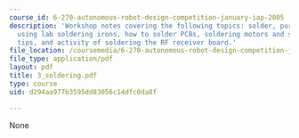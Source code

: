 ```yaml
---
course_id: 6-270-autonomous-robot-design-competition-january-iap-2005
description: 'Workshop notes covering the following topics: solder, purchasing and
  using lab soldering irons, how to solder PCBs, soldering motors and sensors, general
  tips, and activity of soldering the RF receiver board.'
file_location: /coursemedia/6-270-autonomous-robot-design-competition-january-iap-2005/d294aa977b3595dd83056c14dfc0da8f_3_soldering.pdf
file_type: application/pdf
layout: pdf
title: 3_soldering.pdf
type: course
uid: d294aa977b3595dd83056c14dfc0da8f

---
```

None